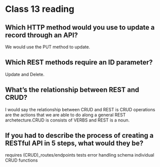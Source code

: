 # Class 13 reading

## Which HTTP method would you use to update a record through an API?

We would use the PUT method to update.

## Which REST methods require an ID parameter?

Update and Delete.

## What’s the relationship between REST and CRUD?

I would say the relationship between CRUD and REST is CRUD operations are the actions that we are able to do along a general REST archetecture.CRUD is consists of VERBS and REST is a noun. 

## If you had to describe the process of creating a RESTful API in 5 steps, what would they be?

requires
(CRUD)_routes/endpoints
tests
error handling
schema
individual CRUD functions
